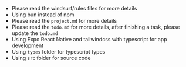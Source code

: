 - Please read the windsurf/rules files for more details
- Using bun instead of npm
- Please read the `project.md` for more details
- Please read the `todo.md` for more details, after finishing a task, please update the `todo.md`
- Using Expo React Native and tailwindcss with typescript for app development
- Using `types` folder for typescript types
- Using `src` folder for source code
